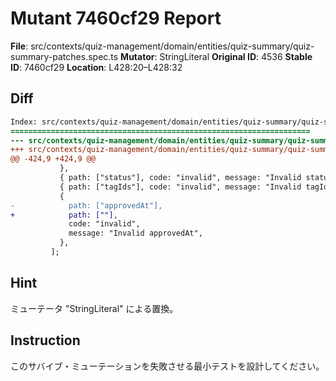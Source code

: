 # Mutant 7460cf29 Report

**File**: src/contexts/quiz-management/domain/entities/quiz-summary/quiz-summary-patches.spec.ts
**Mutator**: StringLiteral
**Original ID**: 4536
**Stable ID**: 7460cf29
**Location**: L428:20–L428:32

## Diff

```diff
Index: src/contexts/quiz-management/domain/entities/quiz-summary/quiz-summary-patches.spec.ts
===================================================================
--- src/contexts/quiz-management/domain/entities/quiz-summary/quiz-summary-patches.spec.ts	original
+++ src/contexts/quiz-management/domain/entities/quiz-summary/quiz-summary-patches.spec.ts	mutated #4536
@@ -424,9 +424,9 @@
           },
           { path: ["status"], code: "invalid", message: "Invalid status" },
           { path: ["tagIds"], code: "invalid", message: "Invalid tagIds" },
           {
-            path: ["approvedAt"],
+            path: [""],
             code: "invalid",
             message: "Invalid approvedAt",
           },
         ];
```

## Hint

ミューテータ "StringLiteral" による置換。

## Instruction

このサバイブ・ミューテーションを失敗させる最小テストを設計してください。
